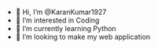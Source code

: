 - 👋 Hi, I’m @KaranKumar1927
- 👀 I’m interested in Coding
- 🌱 I’m currently learning Python
- 💞️ I’m looking to make my web application  
